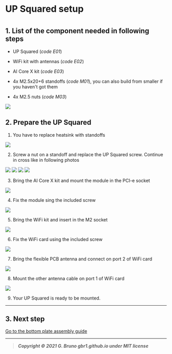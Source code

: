 # UP Squared setup

# 

## 1. List of the component needed in following steps

- UP Squared (*code E01*)

- WiFi kit with antennas (*code E02*)

- AI Core X kit (*code E03*)

- 4x M2.5x20+6 standoffs (*code M01*), you can also build from smaller if you haven't got them

- 4x M2.5 nuts (*code M03*)

![](../doc_images/assembly/up_preparation/up_preparation.001.png)

## 2. Prepare the UP Squared

1. You have to replace heatsink with standoffs 

![](../doc_images/assembly/up_preparation/up_preparation.002.png)

2. Screw a nut on a standoff and replace the UP Squared screw. Continue in cross like in following photos

![](../doc_images/assembly/up_preparation/up_preparation.003.png)
![](../doc_images/assembly/up_preparation/up_preparation.004.png)
![](../doc_images/assembly/up_preparation/up_preparation.005.png)
![](../doc_images/assembly/up_preparation/up_preparation.006.png)

3. Bring the AI Core X kit and mount the module in the PCI-e socket

![](../doc_images/assembly/up_preparation/up_preparation.007.png)

4. Fix the module sing the included screw

![](../doc_images/assembly/up_preparation/up_preparation.008.png)

5. Bring the WiFi kit and insert in the M2 socket

![](../doc_images/assembly/up_preparation/up_preparation.009.png)

6. Fix the WiFi card using the included screw

![](../doc_images/assembly/up_preparation/up_preparation.010.png)

7. Bring the flexible PCB antenna and connect on port 2 of WiFi card

![](../doc_images/assembly/up_preparation/up_preparation.011.png)

8. Mount the other antenna cable on port 1 of WiFi card

![](../doc_images/assembly/up_preparation/up_preparation.012.png)

9. Your UP Squared is ready to be mounted.

---

## 3. Next step

[Go to the bottom plate assembly guide](2_bottom_plate_setup.md)

---

> ***Copyright © 2021 G. Bruno gbr1.github.io under MIT license***

